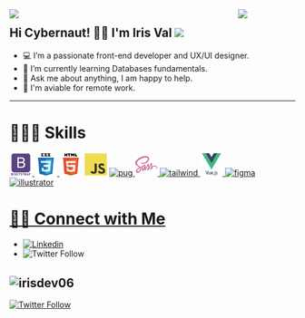<img align='left' src='https://raw.githubusercontent.com/sammwyy/sammwyy/master/sprites/LinkFront_Beat.gif' width='20%'>  
<img align='right' src='https://raw.githubusercontent.com/sammwyy/sammwyy/master/sprites/zelda.gif' width='20%'> 

<h2> Hi Cybernaut! ✌🏼 I'm Iris Val <img src="https://media.giphy.com/media/mGcNjsfWAjY5AEZNw6/giphy.gif" width="50"></h2>

- 💻 I’m a passionate front-end developer and UX/UI designer.
- 🌱 I’m currently learning Databases fundamentals.
- 💬 Ask me about anything, I am happy to help.
- 💼 I'm aviable for remote work.

---

<h1>👩🏽‍💻 Skills </h1>
<p align="left"> <a href="https://getbootstrap.com" target="_blank"> <img src="https://raw.githubusercontent.com/devicons/devicon/master/icons/bootstrap/bootstrap-plain-wordmark.svg" alt="bootstrap" width="40" height="40"/> </a><a href="https://www.w3schools.com/css/" target="_blank"> <img src="https://raw.githubusercontent.com/devicons/devicon/master/icons/css3/css3-original-wordmark.svg" alt="css3" width="40" height="40"/> </a> <img src="https://raw.githubusercontent.com/devicons/devicon/master/icons/html5/html5-original-wordmark.svg" alt="html5" width="40" height="40"/> </a>  <img src="https://raw.githubusercontent.com/devicons/devicon/master/icons/javascript/javascript-original.svg" alt="javascript" width="40" height="40"/>  </a> <a href="https://pugjs.org" target="_blank"> <img src="https://cdn.worldvectorlogo.com/logos/pug.svg" alt="pug" width="40" height="40"/> </a> <a href="https://sass-lang.com" target="_blank"> <img src="https://raw.githubusercontent.com/devicons/devicon/master/icons/sass/sass-original.svg" alt="sass" width="40" height="40"/> </a> <a href="https://tailwindcss.com/" target="_blank"> <img src="https://www.vectorlogo.zone/logos/tailwindcss/tailwindcss-icon.svg" alt="tailwind" width="40" height="40"/> </a> <a href="https://vuejs.org/" target="_blank"> <img src="https://raw.githubusercontent.com/devicons/devicon/master/icons/vuejs/vuejs-original-wordmark.svg" alt="vuejs" width="40" height="40"/> </a> <a href="https://www.figma.com/" target="_blank"> <img src="https://www.vectorlogo.zone/logos/figma/figma-icon.svg" alt="figma" width="40" height="40"/> </a> <a href="https://git-scm.com/" target="_blank">  <a href="https://www.adobe.com/in/products/illustrator.html" target="_blank"> <img src="https://www.vectorlogo.zone/logos/adobe_illustrator/adobe_illustrator-icon.svg" alt="illustrator" width="40" height="40"/> </a> <a href="https://developer.mozilla.org/en-US/docs/Web/JavaScript" target="_blank"></p>
  
<h1>🤝🏻 Connect with Me</h2>

-  [![Linkedin](https://img.shields.io/badge/-LinkedIn-pink?style=flat&logo=Linkedin&logoColor=white)](https://www.linkedin.com/in/iris-valentina/)
-  ![Twitter Follow](https://img.shields.io/twitter/url?logoColor=pink&style=social&url=https%3A%2F%2Ftwitter.com%2Firisval06)





<h2><img align="center" src="https://github-readme-stats.vercel.app/api/top-langs?username=irisdev06&show_icons=true&locale=en&layout=compact" alt="irisdev06"/></h2>


[![Twitter Follow](https://img.shields.io/twitter/follow/irisval06?color=%23ea899a&logoColor=%23ea899a)](https://twitter.com/irisval06)



